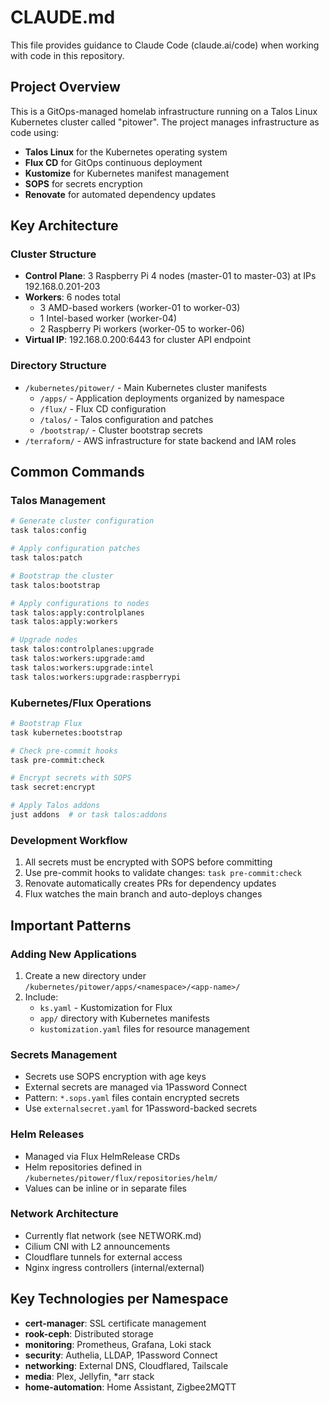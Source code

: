 # CLAUDE.md

This file provides guidance to Claude Code (claude.ai/code) when working with code in this repository.

## Project Overview

This is a GitOps-managed homelab infrastructure running on a Talos Linux Kubernetes cluster called "pitower". The project manages infrastructure as code using:
- **Talos Linux** for the Kubernetes operating system
- **Flux CD** for GitOps continuous deployment
- **Kustomize** for Kubernetes manifest management
- **SOPS** for secrets encryption
- **Renovate** for automated dependency updates

## Key Architecture

### Cluster Structure
- **Control Plane**: 3 Raspberry Pi 4 nodes (master-01 to master-03) at IPs 192.168.0.201-203
- **Workers**: 6 nodes total
  - 3 AMD-based workers (worker-01 to worker-03)
  - 1 Intel-based worker (worker-04)
  - 2 Raspberry Pi workers (worker-05 to worker-06)
- **Virtual IP**: 192.168.0.200:6443 for cluster API endpoint

### Directory Structure
- `/kubernetes/pitower/` - Main Kubernetes cluster manifests
  - `/apps/` - Application deployments organized by namespace
  - `/flux/` - Flux CD configuration
  - `/talos/` - Talos configuration and patches
  - `/bootstrap/` - Cluster bootstrap secrets
- `/terraform/` - AWS infrastructure for state backend and IAM roles

## Common Commands

### Talos Management
```bash
# Generate cluster configuration
task talos:config

# Apply configuration patches
task talos:patch

# Bootstrap the cluster
task talos:bootstrap

# Apply configurations to nodes
task talos:apply:controlplanes
task talos:apply:workers

# Upgrade nodes
task talos:controlplanes:upgrade
task talos:workers:upgrade:amd
task talos:workers:upgrade:intel
task talos:workers:upgrade:raspberrypi
```

### Kubernetes/Flux Operations
```bash
# Bootstrap Flux
task kubernetes:bootstrap

# Check pre-commit hooks
task pre-commit:check

# Encrypt secrets with SOPS
task secret:encrypt

# Apply Talos addons
just addons  # or task talos:addons
```

### Development Workflow
1. All secrets must be encrypted with SOPS before committing
2. Use pre-commit hooks to validate changes: `task pre-commit:check`
3. Renovate automatically creates PRs for dependency updates
4. Flux watches the main branch and auto-deploys changes

## Important Patterns

### Adding New Applications
1. Create a new directory under `/kubernetes/pitower/apps/<namespace>/<app-name>/`
2. Include:
   - `ks.yaml` - Kustomization for Flux
   - `app/` directory with Kubernetes manifests
   - `kustomization.yaml` files for resource management

### Secrets Management
- Secrets use SOPS encryption with age keys
- External secrets are managed via 1Password Connect
- Pattern: `*.sops.yaml` files contain encrypted secrets
- Use `externalsecret.yaml` for 1Password-backed secrets

### Helm Releases
- Managed via Flux HelmRelease CRDs
- Helm repositories defined in `/kubernetes/pitower/flux/repositories/helm/`
- Values can be inline or in separate files

### Network Architecture
- Currently flat network (see NETWORK.md)
- Cilium CNI with L2 announcements
- Cloudflare tunnels for external access
- Nginx ingress controllers (internal/external)

## Key Technologies per Namespace
- **cert-manager**: SSL certificate management
- **rook-ceph**: Distributed storage
- **monitoring**: Prometheus, Grafana, Loki stack
- **security**: Authelia, LLDAP, 1Password Connect
- **networking**: External DNS, Cloudflared, Tailscale
- **media**: Plex, Jellyfin, *arr stack
- **home-automation**: Home Assistant, Zigbee2MQTT